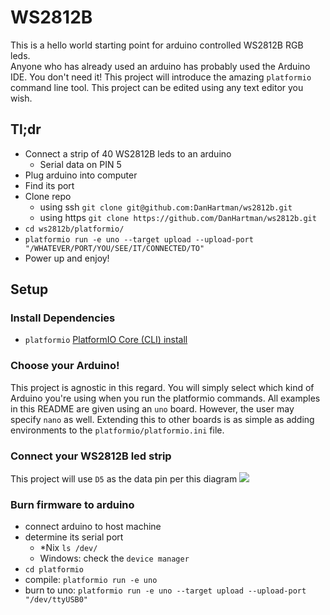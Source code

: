 # WS2812B
This is a hello world starting point for arduino controlled WS2812B RGB leds.  
Anyone who has already used an arduino has probably used the Arduino IDE. You
don't need it!  This project will introduce the amazing `platformio` command
line tool. This project can be edited using any text editor you wish.

## Tl;dr
* Connect a strip of 40 WS2812B leds to an arduino
  * Serial data on PIN 5
* Plug arduino into computer
* Find its port
* Clone repo
  * using ssh `git clone git@github.com:DanHartman/ws2812b.git`
  * using https `git clone https://github.com/DanHartman/ws2812b.git`
* `cd ws2812b/platformio/`
* `platformio run -e uno --target upload --upload-port "/WHATEVER/PORT/YOU/SEE/IT/CONNECTED/TO"`
* Power up and enjoy!

## Setup

### Install Dependencies
* `platformio` [PlatformIO Core (CLI) install](http://docs.platformio.org/en/latest/installation.html)

### Choose your Arduino!
This project is agnostic in this regard.  You will simply select which kind of
Arduino you're using when you run the platformio commands.  All examples in this
README are given using an `uno` board.  However, the user may specify `nano` as
well.  Extending this to other boards is as simple as adding environments to the
`platformio/platformio.ini` file.

### Connect your WS2812B led strip
This project will use `D5` as the data pin per this diagram
![](https://i2.wp.com/randomnerdtutorials.com/wp-content/uploads/2016/09/WS2812B-with-Arduino_bb.png?resize=700%2C423&ssl=1)

### Burn firmware to arduino
* connect arduino to host machine
* determine its serial port
  * *Nix `ls /dev/`
  * Windows: check the `device manager`
* `cd platformio`
* compile: `platformio run -e uno`
* burn to uno: `platformio run -e uno --target upload --upload-port "/dev/ttyUSB0"`


